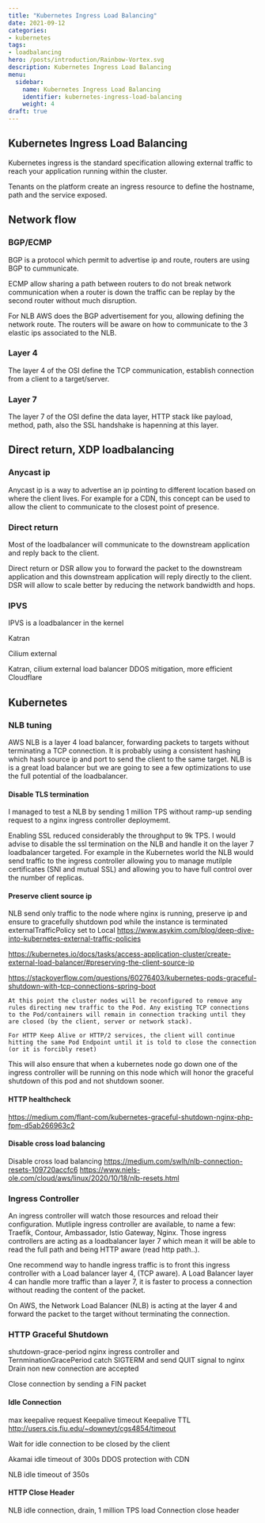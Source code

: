 ```yaml
---
title: "Kubernetes Ingress Load Balancing"
date: 2021-09-12
categories:
- kubernetes
tags:
- loadbalancing
hero: /posts/introduction/Rainbow-Vortex.svg
description: Kubernetes Ingress Load Balancing
menu:
  sidebar:
    name: Kubernetes Ingress Load Balancing
    identifier: kubernetes-ingress-load-balancing
    weight: 4
draft: true
---
```


## Kubernetes Ingress Load Balancing 

Kubernetes ingress is the standard specification allowing external traffic to reach your application running within the cluster.

Tenants on the platform create an ingress resource to define the hostname, path and the service exposed.


## Network flow
### BGP/ECMP

BGP is a protocol which permit to advertise ip and route, routers are using BGP to cummunicate.

ECMP allow sharing a path between routers to do not break network communication when a router is down the traffic can be replay by the second router without much disruption.

For NLB AWS does the BGP advertisement for you, allowing defining the network route. The routers will be aware on how to communicate to the 3 elastic ips associated to the NLB.

### Layer 4 

The layer 4 of the OSI define the TCP communication, establish connection from a client to a target/server.

### Layer 7

The layer 7 of the OSI define the data layer, HTTP stack like payload, method, path, also the SSL handshake is hapenning at this layer.

## Direct return, XDP loadbalancing 

### Anycast ip 

Anycast ip is a way to advertise an ip pointing to different location based on where the client lives.
For example for a CDN, this concept can be used to allow the client to communicate to the closest point of presence.

### Direct return 

Most of the loadbalancer will communicate to the downstream application and reply back to the client.

Direct return or DSR allow you to forward the packet to the downstream application and this downstream application will reply directly to the client. DSR will allow to scale better by reducing the network bandwidth and hops.

### IPVS 

IPVS is a loadbalancer in the kernel

Katran 

Cilium external 

Katran, cilium external load balancer 
DDOS mitigation, more efficient 
Cloudflare

## Kubernetes 

### NLB tuning

AWS NLB is a layer 4 load balancer, forwarding packets to targets without terminating a TCP connection. 
It is probably using a consistent hashing which hash source ip and port to send the client to the same target.
NLB is is a great load balancer but we are going to see a few optimizations to use the full potential of the loadbalancer. 

#### Disable TLS termination

I managed to test a NLB by sending 1 million TPS without ramp-up sending request to a nginx ingress controller deploymemt.

Enabling SSL reduced considerably the throughput to 9k TPS. I would advise to disable the ssl termination on the NLB and handle it on the layer 7 loadbalancer targeted. For example in the Kubernetes world the NLB would send traffic to the ingress controller allowing you to manage mutilple certificates (SNI and mutual SSL) and allowing you to have full control over the number of replicas.

#### Preserve client source ip

NLB send only traffic to the node where nginx is running, preserve ip and ensure to gracefully shutdown pod while the instance is terminated
 externalTrafficPolicy set to Local
https://www.asykim.com/blog/deep-dive-into-kubernetes-external-traffic-policies

https://kubernetes.io/docs/tasks/access-application-cluster/create-external-load-balancer/#preserving-the-client-source-ip

https://stackoverflow.com/questions/60276403/kubernetes-pods-graceful-shutdown-with-tcp-connections-spring-boot

```
At this point the cluster nodes will be reconfigured to remove any rules directing new traffic to the Pod. Any existing TCP connections to the Pod/containers will remain in connection tracking until they are closed (by the client, server or network stack).

For HTTP Keep Alive or HTTP/2 services, the client will continue hitting the same Pod Endpoint until it is told to close the connection (or it is forcibly reset)

```
This will also ensure that when a kubernetes node go down one of the ingress controller will be running on this node which will honor the graceful shutdown of this pod and not shutdown sooner.


#### HTTP healthcheck

https://medium.com/flant-com/kubernetes-graceful-shutdown-nginx-php-fpm-d5ab266963c2


#### Disable cross load balancing

Disable cross load balancing 
https://medium.com/swlh/nlb-connection-resets-109720accfc6
https://www.niels-ole.com/cloud/aws/linux/2020/10/18/nlb-resets.html


### Ingress Controller 

An ingress controller will watch those resources and reload their configuration. Mutliple ingress controller are available, to name a few: Traefik, Contour, Ambassador, Istio Gateway, Nginx. Those ingress controllers are acting as a loadbalancer layer 7 which mean it will be able to read the full path and being HTTP aware (read http path..).

One recommend way to handle ingress traffic is to front this ingress controller with a Load balancer layer 4, (TCP aware).
A Load Balancer layer 4 can handle more traffic than a layer 7, it is faster to process a connection without reading the content of the packet.

On AWS, the Network Load Balancer (NLB) is acting at the layer 4 and forward the packet to the target without terminating the connection.

### HTTP Graceful Shutdown 

shutdown-grace-period nginx ingress controller and TernminationGracePeriod
catch SIGTERM and send QUIT signal to nginx
Drain non new connection are accepted 

Close connection by sending a FIN packet 
#### Idle Connection

max keepalive request 
Keepalive timeout 
Keepalive TTL
http://users.cis.fiu.edu/~downeyt/cgs4854/timeout


Wait for idle connection to be closed by the client

Akamai idle timeout of 300s 
DDOS protection with CDN

NLB idle timeout of 350s

#### HTTP Close Header

NLB idle connection, drain, 
1 million TPS load
Connection close header
